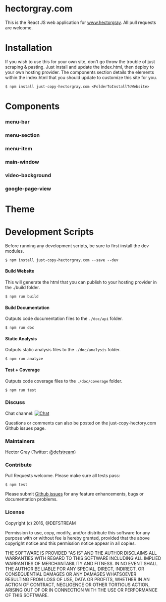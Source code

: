 # hectorgray.com
This is the React JS web application for www.hectorgray. All pull requests are welcome.

# Installation
If you wish to use this for your own site, don't go throw the trouble of just scraping & pasting. Just install and update the index.html, then deploy to your own hosting provider. The components section details the elements within the index.html that you should update to customize this site for you.

```shell
$ npm install just-copy-hectorgray.com <FolderToInstallToWebsite>
```

# Components

### menu-bar

### menu-section

### menu-item

### main-window

### video-background

### google-page-view

# Theme


# Development Scripts
Before running any development scripts, be sure to first install the dev modules.

```shell
$ npm install just-copy-hectorgray.com --save --dev
```

#### Build Website
This will generate the html that you can publish to your hosting provider in the ./build folder.

```shell
$ npm run build
```

#### Build Documentation
Outputs code documentation files to the `./doc/api` folder.

```shell
$ npm run doc
```

#### Static Analysis
Outputs static analysis files to the `./doc/analysis` folder.

```shell
$ npm run analyze
```

#### Test + Coverage
Outputs code coverage files to the `./doc/coverage` folder.

```shell
$ npm run test
```

### Discuss
Chat channel:    <a href="https://gitter.im/defstream/just-copy-hectorgray.com"><img src="https://img.shields.io/gitter/room/defstream/just-copy-hectorgray.com.svg" alt="Chat"></a>

Questions or comments can also be posted on the just-copy-hectory.com Github issues page.

### Maintainers
Hector Gray (Twitter: <a href="https://twitter.com/defstream">@defstream</a>)

### Contribute
Pull Requests welcome. Please make sure all tests pass:

```shell
$ npm test
```

Please submit <a href="https://github.com/defstream/just-copy-hectorgray.com/issues">Github issues</a> for any feature enhancements, bugs or documentation problems.

### License

Copyright (c) 2016, @DEFSTREAM

Permission to use, copy, modify, and/or distribute this software for any
purpose with or without fee is hereby granted, provided that the above
copyright notice and this permission notice appear in all copies.

THE SOFTWARE IS PROVIDED "AS IS" AND THE AUTHOR DISCLAIMS ALL WARRANTIES
WITH REGARD TO THIS SOFTWARE INCLUDING ALL IMPLIED WARRANTIES OF
MERCHANTABILITY AND FITNESS. IN NO EVENT SHALL THE AUTHOR BE LIABLE FOR
ANY SPECIAL, DIRECT, INDIRECT, OR CONSEQUENTIAL DAMAGES OR ANY DAMAGES
WHATSOEVER RESULTING FROM LOSS OF USE, DATA OR PROFITS, WHETHER IN AN
ACTION OF CONTRACT, NEGLIGENCE OR OTHER TORTIOUS ACTION, ARISING OUT OF
OR IN CONNECTION WITH THE USE OR PERFORMANCE OF THIS SOFTWARE.
